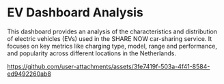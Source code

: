 # EV Dashboard Analysis
This dashboard provides an analysis of the characteristics and distribution of electric vehicles (EVs) used in the SHARE NOW car-sharing service. It focuses on key metrics like charging type, model, range and performance, and popularity across different locations in the Netherlands.


https://github.com/user-attachments/assets/3fe7419f-503a-4f41-8584-ed9492260ab8



